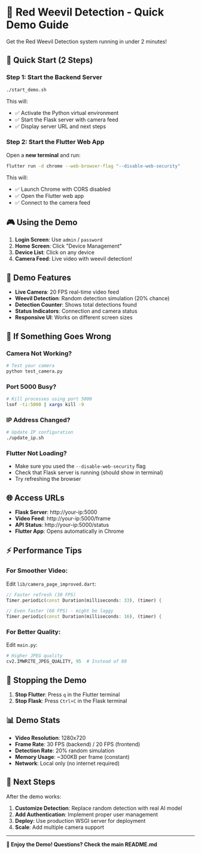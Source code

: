 # 🎯 Red Weevil Detection - Quick Demo Guide

Get the Red Weevil Detection system running in under 2 minutes!

## 🚀 Quick Start (2 Steps)

### Step 1: Start the Backend Server

```bash
./start_demo.sh
```

This will:
- ✅ Activate the Python virtual environment
- ✅ Start the Flask server with camera feed
- ✅ Display server URL and next steps

### Step 2: Start the Flutter Web App

Open a **new terminal** and run:

```bash
flutter run -d chrome --web-browser-flag "--disable-web-security"
```

This will:
- ✅ Launch Chrome with CORS disabled
- ✅ Open the Flutter web app
- ✅ Connect to the camera feed

## 🎮 Using the Demo

1. **Login Screen**: Use `admin` / `password`
2. **Home Screen**: Click "Device Management"
3. **Device List**: Click on any device
4. **Camera Feed**: Live video with weevil detection!

## 📱 Demo Features

- **Live Camera**: 20 FPS real-time video feed
- **Weevil Detection**: Random detection simulation (20% chance)
- **Detection Counter**: Shows total detections found
- **Status Indicators**: Connection and camera status
- **Responsive UI**: Works on different screen sizes

## 🔧 If Something Goes Wrong

### Camera Not Working?
```bash
# Test your camera
python test_camera.py
```

### Port 5000 Busy?
```bash
# Kill processes using port 5000
lsof -ti:5000 | xargs kill -9
```

### IP Address Changed?
```bash
# Update IP configuration
./update_ip.sh
```

### Flutter Not Loading?
- Make sure you used the `--disable-web-security` flag
- Check that Flask server is running (should show in terminal)
- Try refreshing the browser

## 🌐 Access URLs

- **Flask Server**: http://your-ip:5000
- **Video Feed**: http://your-ip:5000/frame
- **API Status**: http://your-ip:5000/status
- **Flutter App**: Opens automatically in Chrome

## ⚡ Performance Tips

### For Smoother Video:
Edit `lib/camera_page_improved.dart`:
```dart
// Faster refresh (30 FPS)
Timer.periodic(const Duration(milliseconds: 33), (timer) {

// Even faster (60 FPS) - might be laggy
Timer.periodic(const Duration(milliseconds: 16), (timer) {
```

### For Better Quality:
Edit `main.py`:
```python
# Higher JPEG quality
cv2.IMWRITE_JPEG_QUALITY, 95  # Instead of 80
```

## 🛑 Stopping the Demo

1. **Stop Flutter**: Press `q` in the Flutter terminal
2. **Stop Flask**: Press `Ctrl+C` in the Flask terminal

## 📊 Demo Stats

- **Video Resolution**: 1280x720
- **Frame Rate**: 30 FPS (backend) / 20 FPS (frontend)
- **Detection Rate**: 20% random simulation
- **Memory Usage**: ~300KB per frame (constant)
- **Network**: Local only (no internet required)

## 🎯 Next Steps

After the demo works:
1. **Customize Detection**: Replace random detection with real AI model
2. **Add Authentication**: Implement proper user management
3. **Deploy**: Use production WSGI server for deployment
4. **Scale**: Add multiple camera support

---

**🎉 Enjoy the Demo! Questions? Check the main README.md**
